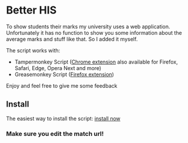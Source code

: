 # Better HIS
To show students their marks my university uses a web application.
Unfortunately it has no function to show you some information about the average marks and stuff like that.
So I added it myself.

The script works with:
- Tampermonkey Script ([Chrome extension](https://chrome.google.com/webstore/detail/tampermonkey/dhdgffkkebhmkfjojejmpbldmpobfkfo ) also available for Firefox, Safari, Edge, Opera Next and more)
- Greasemonkey Script ([Firefox extension](https://addons.mozilla.org/de/firefox/addon/greasemonkey/))

Enjoy and feel free to give me some feedback

## Install
The easiest way to install the script: [install now](https://github.com/jhertfe/better_his/raw/master/better_his.user.js)
### Make sure you edit the match url!
